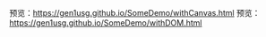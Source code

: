 预览：https://gen1usg.github.io/SomeDemo/withCanvas.html
预览：https://gen1usg.github.io/SomeDemo/withDOM.html
